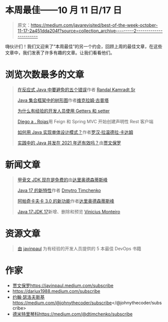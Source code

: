 # 本周最佳——10 月 11 日/17 日

> 原文：<https://medium.com/javarevisited/best-of-the-week-october-11-17-2a451dda204f?source=collection_archive---------2----------------------->

嗨伙计们！我们又迎来了“本周最佳”的另一个约会，回顾上周的最佳文章，在这些文章中，我们发表了许多有趣的文章。让我们看看他们。

# 浏览次数最多的文章

> [在反应式 Java 中要避免的五个错误](/javarevisited/five-mistakes-to-avoid-in-reactive-java-786927ffd2f6)作者 [Randal Kamradt Sr](https://medium.com/u/b9c2dfd1e199?source=post_page-----2a451dda204f--------------------------------)
> 
> [Java 集合框架中的树形图](/javarevisited/treemap-in-java-collection-framework-81b6a9795ace)作者[维克拉姆·古普塔](https://medium.com/u/7a980d8abe25?source=post_page-----2a451dda204f--------------------------------)
> 
> [为什么有经验的开发人员使用 Getters 和 setter](/javarevisited/why-experienced-developers-use-getters-and-setters-34659ae39175)
> 
> [Diego a . Rojas](/javarevisited/start-creating-declarative-rest-clients-with-feign-and-spring-mvc-fc48bd23d1aa)用 Feign 和 Spring MVC 开始创建声明性 Rest 客户端
> 
> [如何用 Java 实现单体设计模式？](/javarevisited/how-to-implement-singleton-design-pattern-using-java-410197d97af0)作者[罗汉·拉温德拉·卡达姆](https://medium.com/u/a1b33b7cda75?source=post_page-----2a451dda204f--------------------------------)
> 
> [实践中的 Java 并发在 2021 年还有效吗？](/javarevisited/is-java-concurrency-in-practice-still-valid-8bb54fc3fb7f)由[贾文保罗](https://medium.com/u/bb36d8439904?source=post_page-----2a451dda204f--------------------------------)

# 新闻文章

> [甲骨文 JDK 现在是免费的](/javarevisited/oracle-jdk-now-is-free-1ff0802fa5fb)由[达里奥德森蒂斯峰](https://medium.com/u/16b3e1182e6b?source=post_page-----2a451dda204f--------------------------------)
> 
> [Java 17 的新特性](/javarevisited/whats-new-in-java-17-e94b033ef211)作者 [Dmytro Timchenko](https://medium.com/u/b2ed152fefdb?source=post_page-----2a451dda204f--------------------------------)
> 
> [阿帕奇卡夫卡 3.0 的新功能](/javarevisited/apache-kafka-3-0-is-out-5f95f3c02f7e)作者[达里奥德森蒂斯峰](https://medium.com/u/16b3e1182e6b?source=post_page-----2a451dda204f--------------------------------)
> 
> [Java 17:JDK 17](/javarevisited/java-17-whats-new-removed-and-preview-in-jdk-17-62db367e62ee)新增、删除和预览 [Vinicius Monteiro](https://medium.com/u/f4d81e5b1cb1?source=post_page-----2a451dda204f--------------------------------)

# 资源文章

> [由](/javarevisited/5-best-devops-books-for-experienced-developers-78f9b4c5e4d5) [javinpaul](https://medium.com/u/bb36d8439904?source=post_page-----2a451dda204f--------------------------------) 为有经验的开发人员提供的 5 本最佳 DevOps 书籍

# 作家

*   [贾文保罗](https://medium.com/u/bb36d8439904?source=post_page-----2a451dda204f--------------------------------)https://javinpaul.medium.com/subscribe
*   https://dariux1988.medium.com/subscribe
*   [约翰·瑟洛夫斯基](https://medium.com/u/390a59d672a2?source=post_page-----2a451dda204f--------------------------------)https://medium.com/@johnythecoder/subscribe</@johnythecoder/subscribe>
*   [德米特里琴科](https://medium.com/u/b2ed152fefdb?source=post_page-----2a451dda204f--------------------------------)https://medium.com/@dtimchenko/subscribe